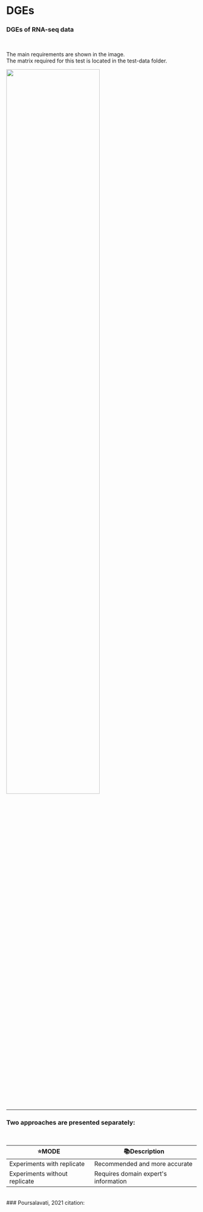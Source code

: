 # DGEs
### DGEs of RNA-seq data
</br>

The main requirements are shown in the image.
</br>The matrix required for this test is located in the test-data folder.

<img src="https://user-images.githubusercontent.com/35867448/212577009-8056c180-361a-4863-b0c9-a19f9c1002c7.png"  width="70%" height="70%">

_________________________________________________
### Two approaches are presented separately: 
</br>

| ⭐️MODE   |📚Description |
| --------- | -------------- |
Experiments with replicate | Recommended and more accurate 
Experiments without replicate | Requires domain expert's information
<br>
### Poursalavati, 2021
citation:
